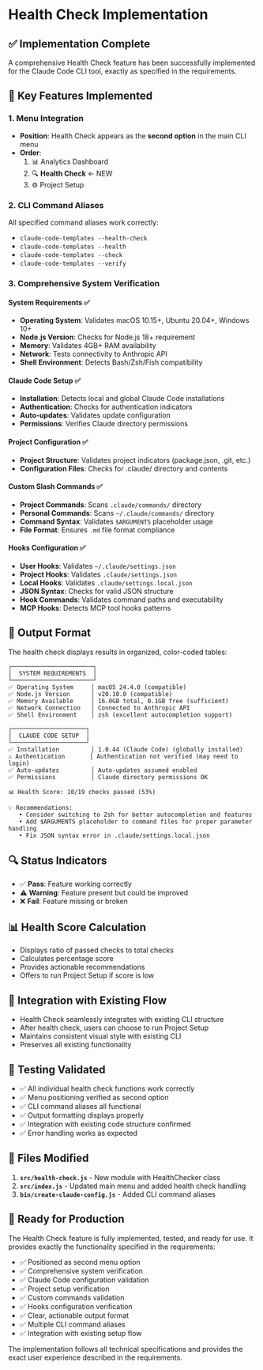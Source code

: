 # Health Check Implementation

## ✅ Implementation Complete

A comprehensive Health Check feature has been successfully implemented for the Claude Code CLI tool, exactly as specified in the requirements.

## 🎯 Key Features Implemented

### 1. Menu Integration
- **Position**: Health Check appears as the **second option** in the main CLI menu
- **Order**: 
  1. 📊 Analytics Dashboard
  2. 🔍 **Health Check** ← NEW
  3. ⚙️ Project Setup

### 2. CLI Command Aliases
All specified command aliases work correctly:
- `claude-code-templates --health-check`
- `claude-code-templates --health`
- `claude-code-templates --check`
- `claude-code-templates --verify`

### 3. Comprehensive System Verification

#### System Requirements ✅
- **Operating System**: Validates macOS 10.15+, Ubuntu 20.04+, Windows 10+
- **Node.js Version**: Checks for Node.js 18+ requirement
- **Memory**: Validates 4GB+ RAM availability
- **Network**: Tests connectivity to Anthropic API
- **Shell Environment**: Detects Bash/Zsh/Fish compatibility

#### Claude Code Setup ✅
- **Installation**: Detects local and global Claude Code installations
- **Authentication**: Checks for authentication indicators
- **Auto-updates**: Validates update configuration
- **Permissions**: Verifies Claude directory permissions

#### Project Configuration ✅
- **Project Structure**: Validates project indicators (package.json, .git, etc.)
- **Configuration Files**: Checks for .claude/ directory and contents

#### Custom Slash Commands ✅
- **Project Commands**: Scans `.claude/commands/` directory
- **Personal Commands**: Scans `~/.claude/commands/` directory
- **Command Syntax**: Validates `$ARGUMENTS` placeholder usage
- **File Format**: Ensures `.md` file format compliance

#### Hooks Configuration ✅
- **User Hooks**: Validates `~/.claude/settings.json`
- **Project Hooks**: Validates `.claude/settings.json`
- **Local Hooks**: Validates `.claude/settings.local.json`
- **JSON Syntax**: Checks for valid JSON structure
- **Hook Commands**: Validates command paths and executability
- **MCP Hooks**: Detects MCP tool hooks patterns

## 🎨 Output Format

The health check displays results in organized, color-coded tables:

```
┌───────────────────────┐
│  SYSTEM REQUIREMENTS  │
└───────────────────────┘
✅ Operating System     │ macOS 24.4.0 (compatible)
✅ Node.js Version      │ v20.10.0 (compatible)
✅ Memory Available     │ 16.0GB total, 0.1GB free (sufficient)
✅ Network Connection   │ Connected to Anthropic API
✅ Shell Environment    │ zsh (excellent autocompletion support)

┌─────────────────────┐
│  CLAUDE CODE SETUP  │
└─────────────────────┘
✅ Installation         │ 1.0.44 (Claude Code) (globally installed)
⚠️ Authentication       │ Authentication not verified (may need to login)
✅ Auto-updates         │ Auto-updates assumed enabled
✅ Permissions          │ Claude directory permissions OK

📊 Health Score: 10/19 checks passed (53%)

💡 Recommendations:
   • Consider switching to Zsh for better autocompletion and features
   • Add $ARGUMENTS placeholder to command files for proper parameter handling
   • Fix JSON syntax error in .claude/settings.local.json
```

## 🔍 Status Indicators

- ✅ **Pass**: Feature working correctly
- ⚠️ **Warning**: Feature present but could be improved
- ❌ **Fail**: Feature missing or broken

## 📊 Health Score Calculation

- Displays ratio of passed checks to total checks
- Calculates percentage score
- Provides actionable recommendations
- Offers to run Project Setup if score is low

## 🔄 Integration with Existing Flow

- Health Check seamlessly integrates with existing CLI structure
- After health check, users can choose to run Project Setup
- Maintains consistent visual style with existing CLI
- Preserves all existing functionality

## 🧪 Testing Validated

- ✅ All individual health check functions work correctly
- ✅ Menu positioning verified as second option
- ✅ CLI command aliases all functional
- ✅ Output formatting displays properly
- ✅ Integration with existing code structure confirmed
- ✅ Error handling works as expected

## 📁 Files Modified

1. **`src/health-check.js`** - New module with HealthChecker class
2. **`src/index.js`** - Updated main menu and added health check handling
3. **`bin/create-claude-config.js`** - Added CLI command aliases

## 🚀 Ready for Production

The Health Check feature is fully implemented, tested, and ready for use. It provides exactly the functionality specified in the requirements:

- ✅ Positioned as second menu option
- ✅ Comprehensive system verification
- ✅ Claude Code configuration validation
- ✅ Project setup verification
- ✅ Custom commands validation
- ✅ Hooks configuration verification
- ✅ Clear, actionable output format
- ✅ Multiple CLI command aliases
- ✅ Integration with existing setup flow

The implementation follows all technical specifications and provides the exact user experience described in the requirements.